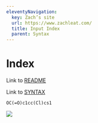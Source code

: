 ```yaml
---
eleventyNavigation:
  key: Zach’s site
  url: https://www.zachleat.com/
  title: Input Index
  parent: Syntax
---
```


# Index

Link to [README](./README.md)

Link to [SYNTAX](./SYNTAX.mmd)

```smiles
OC(=O)c1cc(Cl)cs1
```

![](./spectra.png)